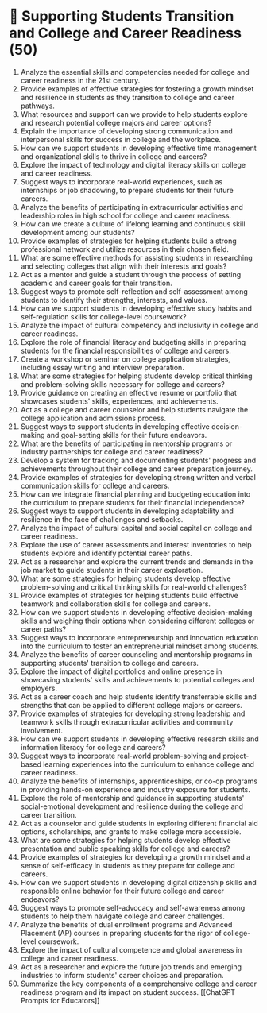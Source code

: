 ---
---

# 🌱 Supporting Students Transition and College and Career Readiness (50)

1. Analyze the essential skills and competencies needed for college and career readiness in the 21st century.
2. Provide examples of effective strategies for fostering a growth mindset and resilience in students as they transition to college and career pathways.
3. What resources and support can we provide to help students explore and research potential college majors and career options?
4. Explain the importance of developing strong communication and interpersonal skills for success in college and the workplace.
5. How can we support students in developing effective time management and organizational skills to thrive in college and careers?
6. Explore the impact of technology and digital literacy skills on college and career readiness.
7. Suggest ways to incorporate real-world experiences, such as internships or job shadowing, to prepare students for their future careers.
8. Analyze the benefits of participating in extracurricular activities and leadership roles in high school for college and career readiness.
9. How can we create a culture of lifelong learning and continuous skill development among our students?
10. Provide examples of strategies for helping students build a strong professional network and utilize resources in their chosen field.
11. What are some effective methods for assisting students in researching and selecting colleges that align with their interests and goals?
12. Act as a mentor and guide a student through the process of setting academic and career goals for their transition.
13. Suggest ways to promote self-reflection and self-assessment among students to identify their strengths, interests, and values.
14. How can we support students in developing effective study habits and self-regulation skills for college-level coursework?
15. Analyze the impact of cultural competency and inclusivity in college and career readiness.
16. Explore the role of financial literacy and budgeting skills in preparing students for the financial responsibilities of college and careers.
17. Create a workshop or seminar on college application strategies, including essay writing and interview preparation.
18. What are some strategies for helping students develop critical thinking and problem-solving skills necessary for college and careers?
19. Provide guidance on creating an effective resume or portfolio that showcases students' skills, experiences, and achievements.
20. Act as a college and career counselor and help students navigate the college application and admissions process.
21. Suggest ways to support students in developing effective decision-making and goal-setting skills for their future endeavors.
22. What are the benefits of participating in mentorship programs or industry partnerships for college and career readiness?
23. Develop a system for tracking and documenting students' progress and achievements throughout their college and career preparation journey.
24. Provide examples of strategies for developing strong written and verbal communication skills for college and careers.
25. How can we integrate financial planning and budgeting education into the curriculum to prepare students for their financial independence?
26. Suggest ways to support students in developing adaptability and resilience in the face of challenges and setbacks.
27. Analyze the impact of cultural capital and social capital on college and career readiness.
28. Explore the use of career assessments and interest inventories to help students explore and identify potential career paths.
29. Act as a researcher and explore the current trends and demands in the job market to guide students in their career exploration.
30. What are some strategies for helping students develop effective problem-solving and critical thinking skills for real-world challenges?
31. Provide examples of strategies for helping students build effective teamwork and collaboration skills for college and careers.
32. How can we support students in developing effective decision-making skills and weighing their options when considering different colleges or career paths?
33. Suggest ways to incorporate entrepreneurship and innovation education into the curriculum to foster an entrepreneurial mindset among students.
34. Analyze the benefits of career counseling and mentorship programs in supporting students' transition to college and careers.
35. Explore the impact of digital portfolios and online presence in showcasing students' skills and achievements to potential colleges and employers.
36. Act as a career coach and help students identify transferrable skills and strengths that can be applied to different college majors or careers.
37. Provide examples of strategies for developing strong leadership and teamwork skills through extracurricular activities and community involvement.
38. How can we support students in developing effective research skills and information literacy for college and careers?
39. Suggest ways to incorporate real-world problem-solving and project-based learning experiences into the curriculum to enhance college and career readiness.
40. Analyze the benefits of internships, apprenticeships, or co-op programs in providing hands-on experience and industry exposure for students.
41. Explore the role of mentorship and guidance in supporting students' social-emotional development and resilience during the college and career transition.
42. Act as a counselor and guide students in exploring different financial aid options, scholarships, and grants to make college more accessible.
43. What are some strategies for helping students develop effective presentation and public speaking skills for college and careers?
44. Provide examples of strategies for developing a growth mindset and a sense of self-efficacy in students as they prepare for college and careers.
45. How can we support students in developing digital citizenship skills and responsible online behavior for their future college and career endeavors?
46. Suggest ways to promote self-advocacy and self-awareness among students to help them navigate college and career challenges.
47. Analyze the benefits of dual enrollment programs and Advanced Placement (AP) courses in preparing students for the rigor of college-level coursework.
48. Explore the impact of cultural competence and global awareness in college and career readiness.
49. Act as a researcher and explore the future job trends and emerging industries to inform students' career choices and preparation.
50. Summarize the key components of a comprehensive college and career readiness program and its impact on student success.
[[ChatGPT Prompts for Educators]]